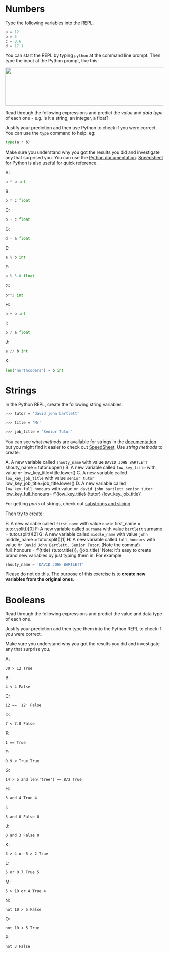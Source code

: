# Numbers

Type the following variables into the REPL.

```python
a = 12
b = 5
c = 0.6
d = 17.1
```

You can start the REPL by typing `python` at the command line prompt. Then type the input at the Python prompt, like this:

<img src="img/repl.png" alt="" width=609 height=120 title="Python REPL"></img>

Read through the following expressions and predict the _value_ and _data type_ of each one - e.g. is it a string, an integer, a float?

Justify your prediction and then use Python to check if you were correct. You can use the `type` command to help: eg:

```python
type(a * b)
```

Make sure you understand why you got the results you did and investigate any that surprised you. You can use the [Python documentation](https://docs.python.org/3/).
[Speedsheet](https://speedsheet.io/s/python) for Python is also useful for quick reference.

A:

```python
a * b int
```

B:

```python
b * c float
```

C:

```python
b + c float
```

D:

```python
d - a float
```

E:

```python
a % b int 
```

F:

```python
a % 5.0 float
```

G:

```python
b**2 int
```

H:

```python
a + b int
```

I:

```python
b / a float
```

J:

```python
a // b int
```

K:

```python
len('northcoders') + b int
```

# Strings

In the Python REPL, create the following string variables:

```bash
>>> tutor = 'david john bartlett'

>>> title = 'Mr'

>>> job_title = "Senior Tutor"

```

You can see what _methods_ are available for strings in the [documentation](https://docs.python.org/3/library/stdtypes.html#text-sequence-type-str)
but you might find it easier to check out [SpeedSheet](https://speedsheet.io/s/python?q=strings-only#T7xJ). Use _string methods_ to create:

A. A new variable called `shouty_name` with value `DAVID JOHN BARTLETT`
 shouty_name = tutor.upper() 
B. A new variable called `low_key_title` with value `mr`
low_key_title=title.lower()
C. A new variable called `low_key_job_title` with value `senior tutor`
low_key_job_title=job_title.lower()
D. A new variable called `low_key_full_honours` with value `mr david john bartlett senior tutor`
low_key_full_honours= f'{low_key_title} {tutor} {low_key_job_title}'

For getting _parts_ of strings, check out [substrings and slicing](https://speedsheet.io/s/python?q=strings-only#nXRd)

Then try to create:

E: A new variable called `first_name` with value `david`
first_name = tutor.split()[0]
F: A new variable called `surname` with value `bartlett`
surname = tutor.split()[2]
G: A new variable called `middle_name` with value `john`
middle_name = tutor.split()[1]
H: A new variable called `full_honours` with value `Mr David John Bartlett, Senior Tutor`. (Note the comma!)
full_honours = f'{title} {tutor.title()}, {job_title}'
Note: it's easy to create brand new variables by just typing them in. For example:

```python
shouty_name = 'DAVID JOHN BARTLETT'
```

Please do not do this. The purpose of this exercise is to **create new variables from the original ones**.

# Booleans

Read through the following expressions and predict the value and data type of each one.

Justify your prediction and then type them into the Python REPL to check if you were correct.

Make sure you understand why you got the results you did and investigate any that surprise you.

A:

```
30 > 12 True
```

B:

```
4 < 4 False
```

C:

```
12 == '12' False
```

D:

```
7 < 7.0 False
```

E:

```
1 == True 
```

F:

```
0.9 < True True
```

G:

```
14 > 5 and len('tree') == 8/2 True
```

H:

```
3 and 4 True 4
```

I:

```
3 and 0 False 0
```

J:

```
0 and 3 False 0
```

K:

```
3 > 4 or 5 > 2 True
```

L:

```
5 or 0.7 True 5
```

M:

```
5 > 10 or 4 True 4
```

N:

```
not 10 > 5 False
```

O:

```
not 10 < 5 True
```

P:

```
not 3 False
```
